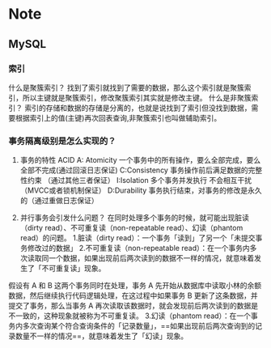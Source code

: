 # Note
## MySQL
### 索引

什么是聚簇索引？
找到了索引就找到了需要的数据，那么这个索引就是聚簇索引，所以主键就是聚簇索引，修改聚簇索引其实就是修改主键。
什么是非聚簇索引？
索引的存储和数据的存储是分离的，也就是说找到了索引但没找到数据，需要根据索引上的值(主键)再次回表查询,非聚簇索引也叫做辅助索引。

### 事务隔离级别是怎么实现的？
1. 事务的特性 ACID
A: Atomicity 一个事务中的所有操作，要么全部完成，要么全部不完成(通过回滚日志保证)
C:Consistency 事务操作前后满足数据的完整性约束 （通过其他三者保证）
I:Isolation 多个事务并发执行 不会相互干扰 （MVCC或者锁机制保证）
D:Durability 事务执行结束，对事务的修改是永久的（通过重做日志保证）

2. 并行事务会引发什么问题？
在同时处理多个事务的时候，就可能出现脏读（dirty read）、不可重复读（non-repeatable read）、幻读（phantom read）的问题。
1.脏读（dirty read）：一个事务「读到」了另一个「未提交事务修改过的数据」
2.不可重复读（non-repeatable read）：在一个事务内多次读取同一个数据，如果出现前后两次读到的数据不一样的情况，就意味着发生了「不可重复读」现象。

假设有 A 和 B 这两个事务同时在处理，事务 A 先开始从数据库中读取小林的余额数据，然后继续执行代码逻辑处理，在这过程中如果事务 B 更新了这条数据，并提交了事务，那么当事务 A 再次读取该数据时，就会发现前后两次读到的数据是不一致的，这种现象就被称为不可重复读。
3.幻读（phantom read）：在一个事务内多次查询某个符合查询条件的「记录数量」，==如果出现前后两次查询到的记录数量不一样的情况==，就意味着发生了「幻读」现象。

